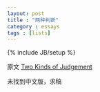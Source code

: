 ```yaml
---
layout: post
title : "两种判断"
category : essays
tags : [lists]
---
```

{% include JB/setup %}

原文 [Two Kinds of Judgement](http://www.paulgraham.com/judgement.html)  

未找到中文版，求稿   
